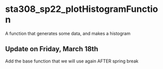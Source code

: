 # sta308_sp22_plotHistogramFunction

A function that generates some data, and makes a histogram

## Update on Friday, March 18th

Add the base function that we will use again AFTER spring break

